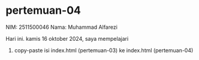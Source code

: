 # pertemuan-04

 NIM: 2511500046
 Nama: Muhammad Alfarezi

 Hari ini. kamis 16 oktober 2024, saya mempelajari
 <ol>
 <li> copy-paste isi index.html (pertemuan-03) ke index.html (pertemuan-04) </li>
 <ol>